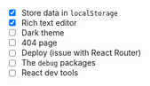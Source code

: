 
- [x] Store data in `localStorage`
- [x] Rich text editor
- [ ] Dark theme
- [ ] 404 page
- [ ] Deploy (issue with React Router)
- [ ] The `debug` packages
- [ ] React dev tools
